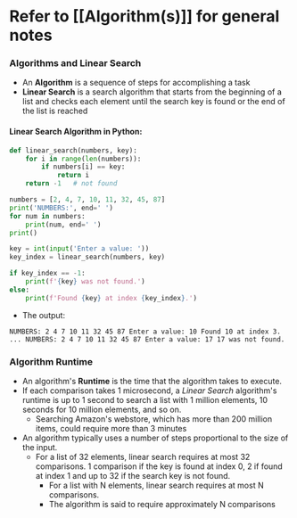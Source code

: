 # Refer to [[Algorithm(s)]] for general notes
### Algorithms and Linear Search
- An **Algorithm** is a sequence of steps for accomplishing a task
- **Linear Search** is a search algorithm that starts from the beginning of a list and checks each element until the search key is found or the end of the list is reached
#### Linear Search Algorithm in Python:
```python
def linear_search(numbers, key):
    for i in range(len(numbers)):
        if numbers[i] == key:
            return i
    return -1   # not found

numbers = [2, 4, 7, 10, 11, 32, 45, 87]
print('NUMBERS:', end=' ')
for num in numbers:
    print(num, end=' ')
print()

key = int(input('Enter a value: '))
key_index = linear_search(numbers, key)

if key_index == -1:
    print(f'{key} was not found.')
else:
    print(f'Found {key} at index {key_index}.')
```
- The output:
```
NUMBERS: 2 4 7 10 11 32 45 87 Enter a value: 10 Found 10 at index 3. ... NUMBERS: 2 4 7 10 11 32 45 87 Enter a value: 17 17 was not found.
```
### Algorithm Runtime
- An algorithm's **Runtime** is the time that the algorithm takes to execute.
- If each comparison takes 1 microsecond, a *Linear Search* algorithm's runtime is up to 1 second to search a list with 1 million elements, 10 seconds for 10 million elements, and so on.
	- Searching Amazon's webstore, which has more than 200 million items, could require more than 3 minutes
- An algorithm typically uses a number of steps proportional to the size of the input.
	- For a list of 32 elements, linear search requires at most 32 comparisons. 1 comparison if the key is found at index 0, 2 if found at index 1 and up to 32 if the search key is not found.
		- For a list with N elements, linear search requires at most N comparisons.
		- The algorithm is said to require approximately N comparisons